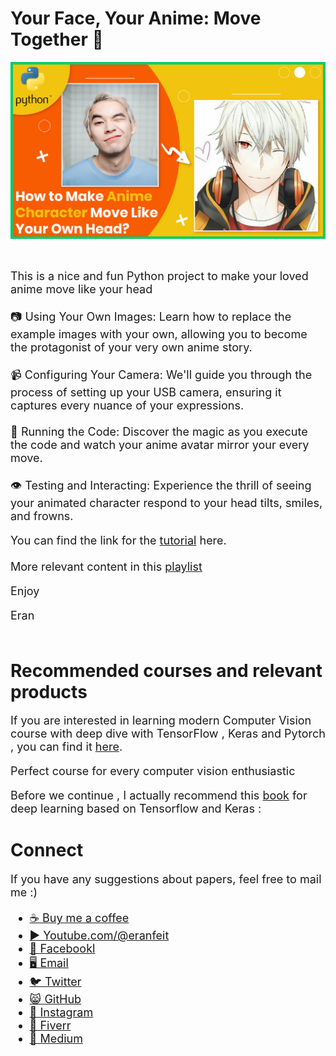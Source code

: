 # Your Face, Your Anime: Move Together 💫

<p align="center">
  <img width="800" src="Anima moves like the head.png" "image">
</p>

##
<br>

<font size= "4" >
This is a nice and fun Python project to make your loved anime move like your head 
<br/><br/> 
📷 Using Your Own Images: Learn how to replace the example images with your own, allowing you to become the protagonist of your very own anime story.
<br/><br/> 
📹 Configuring Your Camera: We'll guide you through the process of setting up your USB camera, ensuring it captures every nuance of your expressions.
<br/><br/> 
🚀 Running the Code: Discover the magic as you execute the code and watch your anime avatar mirror your every move.
<br/><br/> 
👁️ Testing and Interacting: Experience the thrill of seeing your animated character respond to your head tilts, smiles, and frowns.

You can find the link for the [tutorial](https://youtu.be/5yB8U3G4940) here. 
<br/><br/> 
More relevant content in this [playlist](https://www.youtube.com/watch?v=ewvjICAaoX4&list=PLdkryDe59y4YOtOt2jqSjxGFe9BNh4wug) 

Enjoy

Eran
<br/><br/> 

</font>

# Recommended courses and relevant products 
<font size= "4" >

If you are interested in learning modern Computer Vision course with deep dive with TensorFlow , Keras and Pytorch , you can find it [here](http://bit.ly/3HeDy1V).

Perfect course for every computer vision enthusiastic

Before we continue , I actually recommend this [book](https://amzn.to/3STWZ2N) for deep learning based on Tensorflow and Keras : 



</font>

# Connect

<font size= "4" >
If you have any suggestions about papers, feel free to mail me :)

- [☕ Buy me a coffee](https://ko-fi.com/eranfeit)
- [▶️ Youtube.com/@eranfeit](https://www.youtube.com/channel/UCTiWJJhaH6BviSWKLJUM9sg)
- [🐙 Facebookl](https://www.facebook.com/groups/3080601358933585)
- [🖥️ Email](mailto:feitgemel@gmail.com)
- [🐦 Twitter](https://twitter.com/eran_feit )
- [😸 GitHub](https://github.com/feitgemel)
- [📸 Instagram](https://www.instagram.com/eran_feit/)
- [🤝 Fiverr ](https://www.fiverr.com/s/mB3Pbb)
- [📝 Medium ](https://medium.com/@feitgemel)


</font>

